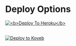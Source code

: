<h1>Deploy Options</h1>
<a href="https://heroku.com/deploy?template=https://github.com/adultverse04/Mega-Login">
  <img src="https://www.herokucdn.com/deploy/button.svg" alt="<b>Deploy To Heroku</b>">
</a><br><br>

[![Deploy to Koyeb](https://www.koyeb.com/static/images/deploy/button.svg)](https://app.koyeb.com/deploy?name=mega-login&type=git&repository=adultverse04%2FMega-Login&branch=main&builder=dockerfile&instance_type=free&regions=was&instances_min=0&autoscaling_sleep_idle_delay=3600&env%5BMEGA_EMAIL%5D=&env%5BMEGA_PASSWORD%5D=&ports=8080%3Bhttp%3B%2F&hc_protocol%5B8080%5D=tcp&hc_grace_period%5B8080%5D=5&hc_interval%5B8080%5D=30&hc_restart_limit%5B8080%5D=3&hc_timeout%5B8080%5D=5&hc_path%5B8080%5D=%2F&hc_method%5B8080%5D=get)



